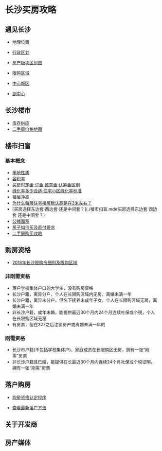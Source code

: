 # 长沙买房攻略


## 遇见长沙
- [地理位置](./遇见长沙.md#地理位置)

- [行政区划](./遇见长沙.md#行政区划)

- [房产板块区划图](./遇见长沙.md#房产板块区划图)

- [限购区域](./遇见长沙.md#限购区域)

- [中心城区](./遇见长沙.md#中心城区)

- [副中心](./遇见长沙.md#副中心)


## 长沙楼市
- [库存供应](./遇见长沙.md#库存供应)
- [二手房价格地图](./遇见长沙.md#二手房价格地图)


## 楼市扫盲

### 基本概念
- [用地性质](./楼市扫盲.md#用地性质)
- [容积率](./楼市扫盲.md#容积率)
- [买房时定金·订金·诚意金·认筹金区别](./楼市扫盲.md#买房时定金·订金·诚意金·认筹金区别)
- [绿化率多少合适·住宅小区绿化率标准](./楼市扫盲.md#绿化率多少合适·住宅小区绿化率标准)
- [楼层净高](./楼市扫盲.md#楼层净高)
- [为什么每层住宅楼层默认高是在3米左右？](./楼市扫盲.md#为什么每层住宅楼层默认高是在3米左右？)
- [买房选择东边套·西边套·还是中间套？](./楼市扫盲.md#买房选择东边套 西边套 还是中间套？)
- [公摊面积](./楼市扫盲.md#公摊面积)
- [房子如何买及首付要求](./楼市扫盲.md#房子如何买及首付要求)
- [二手房购买攻略](./楼市扫盲.md#二手房购买攻略)


## 购房资格
- [2018年长沙限购令细则及限购区域](./限购令.md)

### 非刚需资格
- 落户学校集体户口的大学生，没有购房资格
- 长沙户籍，离异分户，个人在长限购区域内无房，离婚未满一年
- 长沙户籍，离异未分户，但名下抚养未成年子女，个人在长限购区域无房，离婚未满一年
- 非长沙户籍，成年未婚，能提供最近30个月内24个月连续社保或个税，个人在长限购区域无房
- 有房票，但在327之后注销房产或离婚未满一年的 

### 刚需资格
- 长沙市户籍(不包括学校集体户)，家庭成员在长限购区无房，拥有一张“刚需”房票
- 非长沙户籍且已婚，能提供在长最近30个月内连续24个月社保或个税证明，拥有一张“刚需”房票


## 落户购房
- [购房资格认定程序]()

- [查看最新落户方法](./落户方法.md)


## 关于开发商


## 房产媒体


